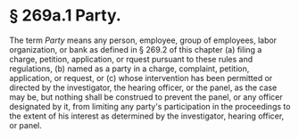 # § 269a.1   Party.

The term *Party* means any person, employee, group of employees, labor organization, or bank as defined in § 269.2 of this chapter (a) filing a charge, petition, application, or rquest pursuant to these rules and regulations, (b) named as a party in a charge, complaint, petition, application, or request, or (c) whose intervention has been permitted or directed by the investigator, the hearing officer, or the panel, as the case may be, but nothing shall be construed to prevent the panel, or any officer designated by it, from limiting any party's participation in the proceedings to the extent of his interest as determined by the investigator, hearing officer, or panel. 




